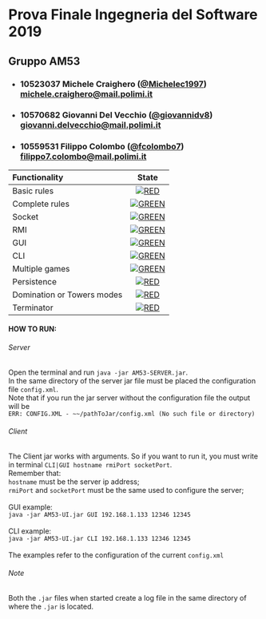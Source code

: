 # Prova Finale Ingegneria del Software 2019
## Gruppo AM53

- ###   10523037    Michele Craighero ([@Michelec1997](https://github.com/Michelec1997))<br>michele.craighero@mail.polimi.it
- ###   10570682    Giovanni Del Vecchio ([@giovannidv8](https://github.com/giovannidv8))<br>giovanni.delvecchio@mail.polimi.it
- ###   10559531    Filippo Colombo ([@fcolombo7](https://github.com/fcolombo7))<br>filippo7.colombo@mail.polimi.it

| Functionality | State |
|:-----------------------|:------------------------------------:|
| Basic rules | [![RED](https://placehold.it/15/f03c15/f03c15)](#) |
| Complete rules | [![GREEN](https://placehold.it/15/44bb44/44bb44)](#) |
| Socket | [![GREEN](https://placehold.it/15/44bb44/44bb44)](#) |
| RMI | [![GREEN](https://placehold.it/15/44bb44/44bb44)](#) |
| GUI | [![GREEN](https://placehold.it/15/44bb44/44bb44)](#) |
| CLI | [![GREEN](https://placehold.it/15/44bb44/44bb44)](#) |
| Multiple games | [![GREEN](https://placehold.it/15/44bb44/44bb44)](#) |
| Persistence | [![RED](https://placehold.it/15/f03c15/f03c15)](#) |
| Domination or Towers modes | [![RED](https://placehold.it/15/f03c15/f03c15)](#) |
| Terminator | [![RED](https://placehold.it/15/f03c15/f03c15)](#) |

<!--
[![RED](https://placehold.it/15/f03c15/f03c15)](#)
[![YELLOW](https://placehold.it/15/ffdd00/ffdd00)](#)
[![GREEN](https://placehold.it/15/44bb44/44bb44)](#)
-->

#### HOW TO RUN:
###### Server
Open the terminal and run `java -jar AM53-SERVER.jar`. 
<br>In the same directory of the server jar file must be placed the configuration file `config.xml`. <br>Note that if you run the jar server without the configuration file the output will be 
<br>`ERR: CONFIG.XML - ~~/pathToJar/config.xml (No such file or directory)`

###### Client
The Client jar works with arguments. So if you want to run it, you must write in terminal `CLI|GUI hostname rmiPort socketPort`.
<br>Remember that: <br>`hostname` must be the server ip address;
<br>`rmiPort` and `socketPort` must be the same used to configure the server;
<br><br>GUI example:
<br>`java -jar AM53-UI.jar GUI 192.168.1.133 12346 12345`
<br><br>CLI example:
<br>`java -jar AM53-UI.jar CLI 192.168.1.133 12346 12345`
<br><br>The examples refer to the configuration of the current `config.xml`

###### Note
Both the `.jar` files when started create a log file in the same directory of where the `.jar` is located.